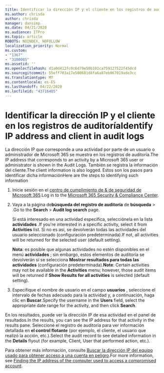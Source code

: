 ```yaml
---
title: Identificar la dirección IP y el cliente en los registros de auditoría
ms.author: chrisda
author: chrisda
manager: dansimp
ms.date: 04/21/2020
ms.audience: ITPro
ms.topic: article
ROBOTS: NOINDEX, NOFOLLOW
localization_priority: Normal
ms.custom:
- "1367"
- "3100005"
ms.assetid: ''
ms.openlocfilehash: d1a0d412fc0c6d79e50b101ca759127522f45dcd
ms.sourcegitcommit: 55eff703a17e500681d8fa6a87eb067019ade3cc
ms.translationtype: MT
ms.contentlocale: es-ES
ms.lasthandoff: 04/22/2020
ms.locfileid: "43716405"
---
```

# <a name="identify-ip-address-and-client-in-audit-logs"></a><span data-ttu-id="80b68-102">Identificar la dirección IP y el cliente en los registros de auditoría</span><span class="sxs-lookup"><span data-stu-id="80b68-102">Identify IP address and client in audit logs</span></span>

<span data-ttu-id="80b68-103">La dirección IP que corresponde a una actividad por parte de un usuario o administrador de Microsoft 365 se muestra en los registros de auditoría.</span><span class="sxs-lookup"><span data-stu-id="80b68-103">The IP address that corresponds to an activity by a Microsoft 365 user or administrator is shown in the Audit Logs.</span></span> <span data-ttu-id="80b68-104">También se registra la información del cliente.</span><span class="sxs-lookup"><span data-stu-id="80b68-104">The client information is also logged.</span></span> <span data-ttu-id="80b68-105">Estos son los pasos para identificar dicha información</span><span class="sxs-lookup"><span data-stu-id="80b68-105">Here are the steps to identifying such information</span></span>

1. <span data-ttu-id="80b68-106">Inicie sesión en el [centro de cumplimiento de & de seguridad de Microsoft 365](https://protection.office.com/).</span><span class="sxs-lookup"><span data-stu-id="80b68-106">Log in to the [Microsoft 365 Security & Compliance Center](https://protection.office.com/).</span></span>

2. <span data-ttu-id="80b68-107">Vaya a la página de**búsqueda del registro de auditoría** de **búsqueda** > .</span><span class="sxs-lookup"><span data-stu-id="80b68-107">Go to the **Search** > **Audit log search** page.</span></span>

   <span data-ttu-id="80b68-108">Si está interesado en una actividad específica, selecciónela en la lista **actividades** .</span><span class="sxs-lookup"><span data-stu-id="80b68-108">If you're interested in a specific activity, select it from **Activities** list.</span></span> <span data-ttu-id="80b68-109">Si no es así, se devolverán todas las actividades del usuario seleccionado (configuración predeterminada).</span><span class="sxs-lookup"><span data-stu-id="80b68-109">If not, all activities will be returned for the selected user (default setting).</span></span>

   <span data-ttu-id="80b68-110">**Nota**: es posible que algunas actividades no estén disponibles en el menú **actividades** ; sin embargo, estos elementos de auditoría se devolverán si se selecciona **Mostrar resultados para todas las actividades** (configuración predeterminada).</span><span class="sxs-lookup"><span data-stu-id="80b68-110">**Note**: Certain activities may not be available in the **Activities** menu; however, those audit items will be returned if **Show Results for all activities** is selected (default setting).</span></span>

3. <span data-ttu-id="80b68-111">Especifique el nombre de usuario en el campo **usuarios** , seleccione el intervalo de fechas adecuado para la actividad y, a continuación, haga clic en **Buscar**.</span><span class="sxs-lookup"><span data-stu-id="80b68-111">Specify the username in the **Users** field, select the appropriate date range for the activity, and then click **Search**.</span></span>

<span data-ttu-id="80b68-112">En los resultados, puede ver la dirección IP de esa actividad en el panel de resultados.</span><span class="sxs-lookup"><span data-stu-id="80b68-112">In the results, you can see the IP address for that activity in the results pane.</span></span> <span data-ttu-id="80b68-113">Seleccione el registro de auditoría para ver información detallada en **el control flotante** (por ejemplo, el cliente, el usuario que realizó la acción, etc.).</span><span class="sxs-lookup"><span data-stu-id="80b68-113">Select the audit record to see detailed information in the **Details** flyout (for example, Client, User that performed action, etc.).</span></span>

<span data-ttu-id="80b68-114">Para obtener más información, consulte [Buscar la dirección IP del equipo usado para obtener acceso a una cuenta en peligro](https://docs.microsoft.com/office365/securitycompliance/auditing-troubleshooting-scenarios#finding-the-ip-address-of-the-computer-used-to-access-a-compromised-account).</span><span class="sxs-lookup"><span data-stu-id="80b68-114">For more information, see [Finding the IP address of the computer used to access a compromised account](https://docs.microsoft.com/office365/securitycompliance/auditing-troubleshooting-scenarios#finding-the-ip-address-of-the-computer-used-to-access-a-compromised-account).</span></span>
